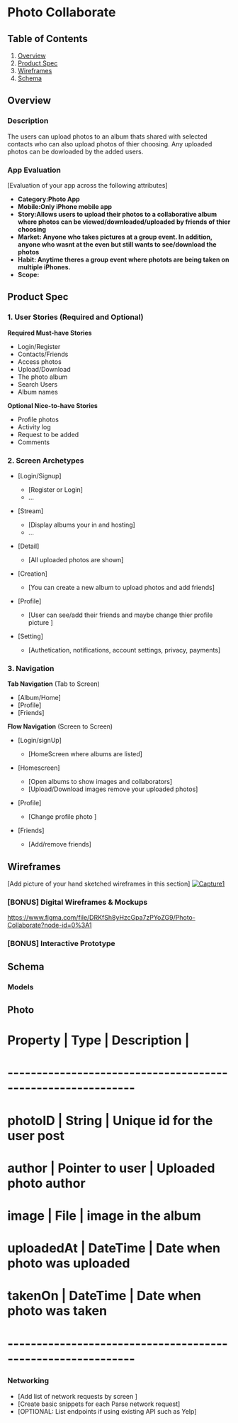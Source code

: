 
# Photo Collaborate

## Table of Contents
1. [Overview](#Overview)
1. [Product Spec](#Product-Spec)
1. [Wireframes](#Wireframes)
2. [Schema](#Schema)

## Overview
### Description
The users can upload photos to an album thats shared with selected contacts who can also upload photos of thier choosing. Any uploaded photos can be dowloaded by the added users.

### App Evaluation
[Evaluation of your app across the following attributes]
- **Category:Photo App**
- **Mobile:Only iPhone mobile app**
- **Story:Allows users to upload their photos to a collaborative album where photos can be viewed/downloaded/uploaded by friends of thier choosing**
- **Market: Anyone who takes pictures at a group event. In addition, anyone who wasnt at the even but still wants to see/download the photos**
- **Habit: Anytime theres a group event where photots are being taken on multiple iPhones.**
- **Scope:**

## Product Spec

### 1. User Stories (Required and Optional)

**Required Must-have Stories**

* Login/Register 
* Contacts/Friends
* Access photos
* Upload/Download
* The photo album
* Search Users
* Album names

**Optional Nice-to-have Stories**

* Profile photos
* Activity log 
* Request to be added
* Comments

### 2. Screen Archetypes

* [Login/Signup]
   * [Register or Login]
   * ...
* [Stream]
   * [Display albums your in and hosting]
   * ...

* [Detail]
   * [All uploaded photos are shown]

* [Creation]
   * [You can create a new album to upload photos and add friends]

* [Profile]
   * [User can see/add their friends and maybe change thier profile picture ]

* [Setting]
   * [Authetication, notifications, account settings, privacy, payments]



### 3. Navigation

**Tab Navigation** (Tab to Screen)

* [Album/Home]
* [Profile]
* [Friends]

**Flow Navigation** (Screen to Screen)

* [Login/signUp]
   * [HomeScreen where albums are listed]

* [Homescreen]
   * [Open albums to show images and collaborators]
   * [Upload/Download images remove your uploaded photos]

* [Profile]
   * [Change profile photo ]
* [Friends]
   * [Add/remove friends]
## Wireframes
[Add picture of your hand sketched wireframes in this section]
<a href="https://ibb.co/x1NhY96"><img src="https://i.ibb.co/D9Z4YcQ/Capture1.png" alt="Capture1" border="0"></a>

### [BONUS] Digital Wireframes & Mockups
https://www.figma.com/file/DRKfSh8yHzcGpa7zPYoZG9/Photo-Collaborate?node-id=0%3A1

### [BONUS] Interactive Prototype

## Schema 

### Models

## Photo
# Property   |   Type          |   Description               |
# ------------------------------------------------------------
# photoID    | String          | Unique id for the user post
# author     | Pointer to user | Uploaded photo author
# image      | File            | image in the album
# uploadedAt | DateTime        | Date when photo was uploaded
# takenOn    | DateTime        | Date when photo was taken
# ------------------------------------------------------------

### Networking
- [Add list of network requests by screen ]
- [Create basic snippets for each Parse network request]
- [OPTIONAL: List endpoints if using existing API such as Yelp]
